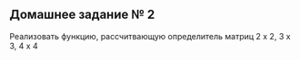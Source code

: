 ## Домашнее задание № 2

Реализовать функцию, рассчитвающую определитель матриц 2 х 2, 3 х 3, 4 х 4
